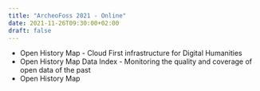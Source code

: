 ```yaml
---
title: "ArcheoFoss 2021 - Online"
date: 2021-11-26T09:30:00+02:00
draft: false
---
```


* Open History Map - Cloud First infrastructure for Digital Humanities
* Open History Map Data Index - Monitoring the quality and coverage of open data of the past
* Open History Map
